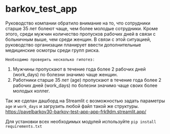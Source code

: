 # barkov_test_app
Руководство компании обратило внимание на то, что сотрудники старше 35 лет болеют чаще, чем более молодые сотрудники. Кроме этого, среди мужчин количество пропусков рабочих дней в связи с больничным выше, чем среди женщин. В связи с этой ситуацией, руководство организации планирует ввести дополнительные медицинские осмотры среди групп риска.<br>

`Необходимо проверить несколько гипотез:`
1)	Мужчины пропускают в течение года более 2 рабочих дней (work_days) по болезни значимо чаще женщин.<br>
2)	Работники старше 35 лет (age) пропускают в течение года более 2 рабочих дней (work_days) по болезни значимо чаще своих более молодых коллег.



Так же сделан дашборд на Streamlit с возможностью задать параметры `age` и `work_days` и загрузить любой файл такой же структуры.
<https://pavelbarkov30-barkov-test-app-app-frk9dm.streamlit.app/>

Для установки всех необходимых модулей используйте `pip install requirements.txt` 
